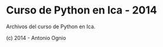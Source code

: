 Curso de Python en Ica - 2014
=============================

Archivos del curso de Python en Ica. 

(c) 2014 - Antonio Ognio
